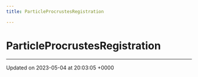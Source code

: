 ```yaml
---
title: ParticleProcrustesRegistration

---
```


# ParticleProcrustesRegistration





-------------------------------

Updated on 2023-05-04 at 20:03:05 +0000